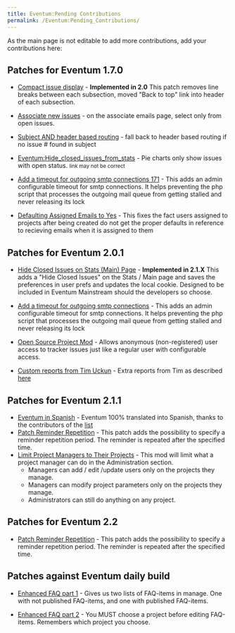 ```yaml
---
title: Eventum:Pending Contributions
permalink: /Eventum:Pending_Contributions/
---
```


As the main page is not editable to add more contributions, add your contributions here:

Patches for Eventum 1.7.0
-------------------------

-   [Compact issue display](/Eventum:Compact_issue_display "wikilink") - **Implemented in 2.0** This patch removes line breaks between each subsection, moved "Back to top" link into header of each subsection.

-   [Associate new issues](/Eventum:Associate_new_issues "wikilink") - on the associate emails page, select only from open issues.

-   [Subject AND header based routing](/Eventum:Subject_AND_header_based_routing "wikilink") - fall back to header based routing if no issue \# found in subject

-   [Eventum:Hide_closed_issues_from_stats](/Eventum:Hide_closed_issues_from_stats "wikilink") - Pie charts only show issues with open status. <small>link may not be correct</small>

-   [Add a timeout for outgoing smtp connections 171](/Eventum:Add_a_timeout_for_outgoing_smtp_connections_171 "wikilink") - This adds an admin configurable timeout for smtp connections. It helps preventing the php script that processes the outgoing mail queue from getting stalled and never releasing its lock

-   [Defaulting Assigned Emails to Yes](/Eventum:Defaulting_Assigned_Emails_to_Yes "wikilink") - This fixes the fact users assigned to projects after being created do not get the proper defaults in reference to recieving emails when it is assigned to them

Patches for Eventum 2.0.1
-------------------------

-   [Hide Closed Issues on Stats (Main) Page](/Eventum:Hide_Closed_Issues_on_Stats_(Main)_Page "wikilink") - **Implemented in 2.1.X** This adds a "Hide Closed Issues" on the Stats / Main page and saves the preferences in user prefs and updates the local cookie. Designed to be included in Eventum Mainstream should the developers so choose.

-   [Add a timeout for outgoing smtp connections](/Eventum:Add_a_timeout_for_outgoing_smtp_connections "wikilink") - This adds an admin configurable timeout for smtp connections. It helps preventing the php script that processes the outgoing mail queue from getting stalled and never releasing its lock

-   [Open Source Project Mod](/Eventum:Open_Source_Project_Mod "wikilink") - Allows anonymous (non-registered) user access to tracker issues just like a regular user with configurable access.

-   [Custom reports from Tim Uckun](http://eventum.mysql.org/downloads/customreports.tgz) - Extra reports from Tim as described [here](http://lists.mysql.com/eventum-devel/611)

Patches for Eventum 2.1.1
-------------------------

-   [Eventum in Spanish](http://translate.unixlan.com.ar/es/eventum/eventum.po) - Eventum 100% translated into Spanish, thanks to the contributors of the [list](http://www.unixlan.com.ar/list/)
-   [Patch Reminder Repetition](/Eventum:Patch_Reminder_Repetition "wikilink") - This patch adds the possibility to specify a reminder repetition period. The reminder is repeated after the specified time.
-   [Limit Project Managers to Their Projects](/Eventum:Limit_Project_Managers_to_Only_Their_Projects "wikilink") - This mod will limit what a project manager can do in the Administration section.
    -   Managers can add / edit /update users only on the projects they manage.
    -   Managers can modify project parameters only on the projects they manage.
    -   Administrators can still do anything on any project.

Patches for Eventum 2.2
-----------------------

-   [Patch Reminder Repetition](/Eventum:Patch_Reminder_Repetition "wikilink") - This patch adds the possibility to specify a reminder repetition period. The reminder is repeated after the specified time.

Patches against Eventum daily build
-----------------------------------

-   [Enhanced FAQ part 1](/Eventum:Enhanced_FAQ_part_1 "wikilink") - Gives us two lists of FAQ-items in manage. One with not published FAQ-items, and one with published FAQ-items.

-   [Enhanced FAQ part 2](/Eventum:Enhanced_FAQ_part_2 "wikilink") - You MUST choose a project before editing FAQ-items. Remembers which project you choose.
